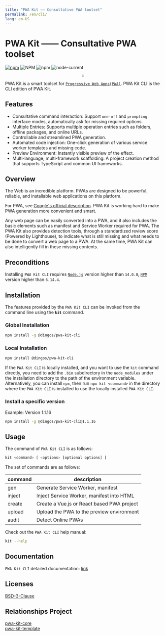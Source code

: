 ```yaml
---
title: "PWA Kit —— Consultative PWA toolset"
permalink: /en/cli/
lang: en-US
---
```


# PWA Kit —— Consultative PWA toolset

[![npm](https://img.shields.io/npm/v/@dingos/pwa-kit-cli)](https://www.npmjs.com/package/@dingos/pwa-kit-cli)
![NPM](https://img.shields.io/npm/l/@dingos/pwa-kit-cli)
![npm](https://img.shields.io/npm/dt/@dingos/pwa-kit-cli)
![node-current](https://img.shields.io/badge/node-%3E=14.0.0-green)

<div align=center>
<img src="https://chinapwa.github.io/assets/images/icon.png" style="zoom: 40%">
</div>

PWA Kit is a smart toolset for [`Progressive Web Apps(PWA)`](https://web.dev/what-are-pwas/).
PWA Kit CLI is the CLI edition of PWA Kit.
## Features
- Consultative command interaction: Support `one-off` and `prompting` interface modes, automatically ask for missing required options.
- Multiple Entries: Supports multiple operation entries such as folders, offline packages, and online URLs.
- Controllable and streamlined PWA generation.
- Automated code injection: One-click generation of various service worker templates and missing code.
- Preview Environment: Instantly visible preview of the effect.
- Multi-language, multi-framework scaffolding: A project creation method that supports TypeScript and common UI frameworks.

## Overview

The Web is an incredible platform. PWAs are designed to be powerful, reliable, and installable web applications on this platform.

For PWA, see [Google's official description](https://web.dev/progressive-web-apps/). PWA Kit is working hard to make PWA generation more convenient and smart.

Any web page can be easily converted into a PWA, and it also includes the basic elements such as manifest and Service Worker required for PWA. The PWA Kit also provides detection tools, through a standardized review score (Powered by Lighthouse), to indicate what is still missing and what needs to be done to convert a web page to a PWA. At the same time, PWA Kit can also intelligently fill in these missing contents.

## Preconditions

Installing `PWA Kit CLI` requires [`Node.js`](https://nodejs.org/en/download/releases/#ref-1) version higher than `14.0.0`, [`NPM`](https://www.npmjs.com/package/npm) version higher than `6.14.4`.


## Installation

The features provided by the `PWA Kit CLI` can be invoked from the command line using the **`kit`** command.

### Global Installation

```bash
npm install -g @dingos/pwa-kit-cli
```

### Local Installation

```bash
npm install @dingos/pwa-kit-cli
```

If the `PWA Kit CLI` is locally installed, and you want to use the `kit` command directly, you need to add the `.bin` subdirectory in the `node_modules` under the installation directory to the path of the environment variable.
Alternatively, you can install `npx`, then run `npx kit <command>` in the directory where the `PWA Kit CLI` is installed to use the locally installed `PWA Kit CLI`.

### Install a specific version

Example: Version 1.1.16

```bash
npm install -g @dingos/pwa-kit-cli@1.1.16
```

## Usage

The command of `PWA Kit CLI` is as follows:

```bash
kit <command> [ <options> [optional options] ]
```

The set of commands are as follows:

| command | description                              |
| ------ | ---------------------------------------   |
| gen    | Generate Service Worker, manifest         |
| inject | Inject Service Worker, manifest into HTML |
| create | Create a Vue.js or React based PWA project|
| upload | Upload the PWA to the preview environment |
| audit  | Detect Online PWAs                        |

Check out the `PWA Kit CLI` help manual:

```bash
kit --help
```

## Documentation

`PWA Kit CLI` detailed documentation: [link](https://chinapwa.github.io/en/cli/usage)

## Licenses

[BSD-3-Clause](https://opensource.org/licenses/BSD-3-Clause)

## Relationships Project

[pwa-kit-core](https://www.npmjs.com/package/@dingos/pwa-kit-core)  
[pwa-kit-template](https://www.npmjs.com/package/@dingos/pwa-kit-template)

